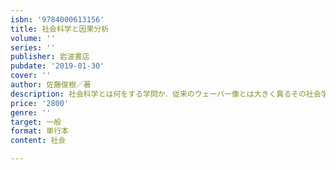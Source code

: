 ```yaml
---
isbn: '9784000613156'
title: 社会科学と因果分析
volume: ''
series: ''
publisher: 岩波書店
pubdate: '2019-01-30'
cover: ''
author: 佐藤俊樹／著
description: 社会科学とは何をする学問か．従来のウェーバー像とは大きく異るその社会学の姿を明らかにしつつ考える．
price: '2800'
genre: ''
target: 一般
format: 単行本
content: 社会

---
```

